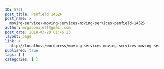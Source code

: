 ```yaml
---
ID: 5761
post_title: Penfield 14526
post_name: >
  moving-services-moving-services-moving-services-penfield-14526
author: mrgabonijeff@gmail.com
post_date: 2018-03-28 01:46:23
layout: page
link: >
  http://localhost/wordpress/moving-services-moving-services-moving-services-penfield-14526/
published: true
tags: [ ]
categories: [ ]
---
```

